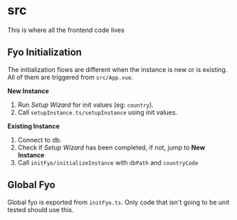 # src

This is where all the frontend code lives

## Fyo Initialization

The initialization flows are different when the instance is new or is existing.
All of them are triggered from `src/App.vue`.

**New Instance**

1. Run _Setup Wizard_ for init values (eg: `country`).
2. Call `setupInstance.ts/setupInstance` using init values.

**Existing Instance**

1. Connect to db.
2. Check if _Setup Wizard_ has been completed, if not, jump to **New Instance**
3. Call `initFyo/initializeInstance` with `dbPath` and `countryCode`

## Global Fyo

Global fyo is exported from `initFyo.ts`. Only code that isn't going to be unit
tested should use this.
